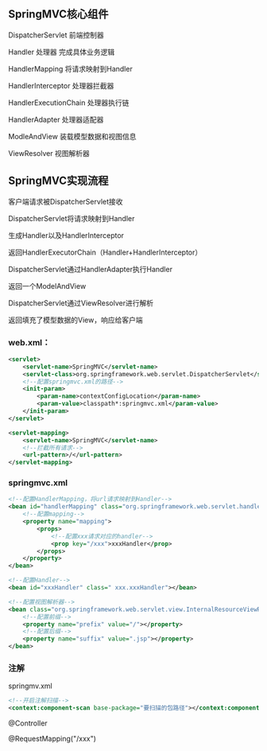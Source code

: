 ## SpringMVC核心组件

DispatcherServlet	前端控制器

Handler	处理器 完成具体业务逻辑

HandlerMapping	将请求映射到Handler

HandlerInterceptor	处理器拦截器

HandlerExecutionChain	处理器执行链

HandlerAdapter	处理器适配器

ModleAndView	装载模型数据和视图信息

ViewResolver	视图解析器

## SpringMVC实现流程

客户端请求被DispatcherServlet接收

DispatcherServlet将请求映射到Handler

生成Handler以及HandlerInterceptor

返回HandlerExecutorChain（Handler+HandlerInterceptor）

DispatcherServlet通过HandlerAdapter执行Handler

返回一个ModelAndView

DispatcherServlet通过ViewResolver进行解析

返回填充了模型数据的View，响应给客户端



### web.xml：

```xml
<servlet>
    <servlet-name>SpringMVC</servlet-name>
    <servlet-class>org.springframework.web.servlet.DispatcherServlet</servlet-class>
    <!--配置springmvc.xml的路径-->
    <init-param>
        <param-name>contextConfigLocation</param-name>
        <param-value>classpath*:springmvc.xml</param-value>
    </init-param>
</servlet>

<servlet-mapping>
    <servlet-name>SpringMVC</servlet-name>
    <!--拦截所有请求-->
    <url-pattern>/</url-pattern>
</servlet-mapping>
```

### springmvc.xml

```xml
<!--配置HandlerMapping，将url请求映射到Handler-->
<bean id="handlerMapping" class="org.springframework.web.servlet.handler.SimpleUrlHandlerMapping">
    <!--配置mapping-->
    <property name="mapping">
        <props>
            <!--配置xxx请求对应的handler-->
            <prop key="/xxx">xxxHandler</prop>
        </props>
    </property>
</bean>

<!--配置Handler-->
<bean id="xxxHandler" class=" xxx.xxxHandler"></bean>

<!--配置视图解析器-->
<bean class="org.springframework.web.servlet.view.InternalResourceViewResplver">
    <!--配置前缀-->
    <property name="prefix" value="/"></property>
    <!--配置后缀-->
    <property name="suffix" value=".jsp"></property>
</bean>
```

### 注解

springmv.xml

```xml
<!--开启注解扫描-->
<context:component-scan base-package="要扫描的包路径"></context:component-scan>
```

@Controller

@RequestMapping("/xxx")